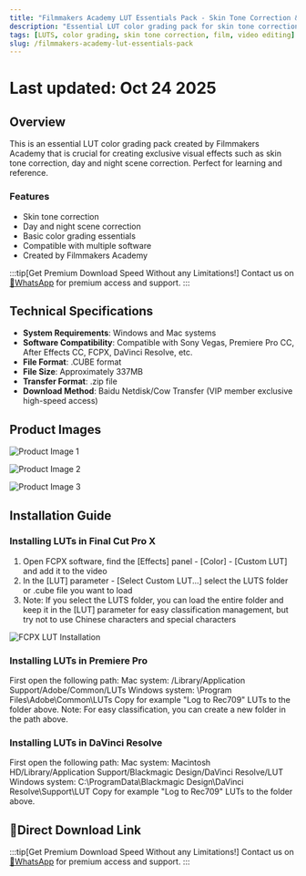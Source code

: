 ```yaml
---
title: "Filmmakers Academy LUT Essentials Pack - Skin Tone Correction & Basic Color Grading"
description: "Essential LUT color grading pack for skin tone correction, day and night scene correction, and other basic color grading needs. A must-have for color grading studios."
tags: [LUTS, color grading, skin tone correction, film, video editing]
slug: /filmmakers-academy-lut-essentials-pack
---
```


# Last updated: Oct 24 2025

## Overview

This is an essential LUT color grading pack created by Filmmakers Academy that is crucial for creating exclusive visual effects such as skin tone correction, day and night scene correction. Perfect for learning and reference.

### Features

- Skin tone correction
- Day and night scene correction
- Basic color grading essentials
- Compatible with multiple software
- Created by Filmmakers Academy

:::tip[Get Premium Download Speed Without any Limitations!]
Contact us on [💬WhatsApp](https://wa.me/+8613237610083) for premium  access and support.
:::

## Technical Specifications

- **System Requirements**: Windows and Mac systems
- **Software Compatibility**: Compatible with Sony Vegas, Premiere Pro CC, After Effects CC, FCPX, DaVinci Resolve, etc.
- **File Format**: .CUBE format
- **File Size**: Approximately 337MB
- **Transfer Format**: .zip file
- **Download Method**: Baidu Netdisk/Cow Transfer (VIP member exclusive high-speed access)

## Product Images

![Product Image 1](https://www.vfx123.com/wp-content/uploads/2025/07/1751610253-07ca7b3eac790f1.jpg)

![Product Image 2](https://www.vfx123.com/wp-content/uploads/2025/07/1751610261-7a481e3cf0e450a.jpg)

![Product Image 3](https://www.vfx123.com/wp-content/uploads/2025/07/1751610269-5691902847e0e87.jpg)

## Installation Guide

### Installing LUTs in Final Cut Pro X

1. Open FCPX software, find the [Effects] panel - [Color] - [Custom LUT] and add it to the video
2. In the [LUT] parameter - [Select Custom LUT...] select the LUTS folder or .cube file you want to load
3. Note: If you select the LUTS folder, you can load the entire folder and keep it in the [LUT] parameter for easy classification management, but try not to use Chinese characters and special characters

![FCPX LUT Installation](https://www.vfx123.com/wp-content/uploads/2022/01/1641350910-bcccd886de165eb.jpg)

### Installing LUTs in Premiere Pro

First open the following path:
Mac system: /Library/Application Support/Adobe/Common/LUTs
Windows system: \\Program Files\\Adobe\\Common\\LUTs
Copy for example "Log to Rec709" LUTs to the folder above.
Note: For easy classification, you can create a new folder in the path above.

### Installing LUTs in DaVinci Resolve

First open the following path:
Mac system: Macintosh HD/Library/Application Support/Blackmagic Design/DaVinci Resolve/LUT
Windows system: C:\\ProgramData\\Blackmagic Design\\DaVinci Resolve\\Support\\LUT
Copy for example "Log to Rec709" LUTs to the folder above.

## 🚀Direct Download Link

:::tip[Get Premium Download Speed Without any Limitations!]
Contact us on [💬WhatsApp](https://wa.me/+8613237610083) for premium  access and support.
:::
